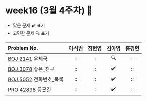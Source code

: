 
# week16 (3월 4주차) :pencil:

- 맞은 문제 :heavy_check_mark: 표기
- 고민한 문제 :mag: 표기


| Problem No.                                             |       이석범       | 장현영 |       김아영       | 홍경현 |
|:--------------------------------------------------------| :----------------: | :----------------: | :----------------:|:----------------: |
| [BOJ 2141](https://www.acmicpc.net/problem/2141) 우체국  |::|::|:mag:|::|
| [BOJ 3078](https://www.acmicpc.net/problem/3078) 좋은_친구 |::|::|:heavy_check_mark:|::|
| [BOJ 5052](https://www.acmicpc.net/problem/5052) 전화번호_목록    |::|::|:heavy_check_mark:|::|
| [PRO 42898](https://school.programmers.co.kr/learn/courses/30/lessons/42898) 등굣길    |::|::|:heavy_check_mark:|::|
